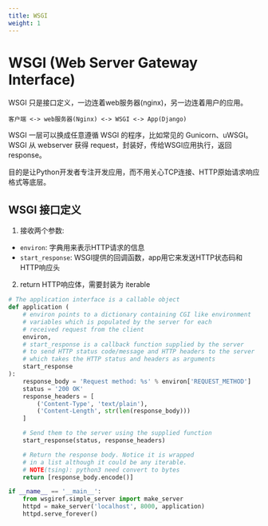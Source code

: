 ```yaml
---
title: WSGI
weight: 1
---
```


# WSGI (Web Server Gateway Interface)

WSGI 只是接口定义，一边连着web服务器(nginx)，另一边连着用户的应用。

```
客户端 <-> web服务器(Nginx) <-> WSGI <-> App(Django)
```
WSGI 一层可以换成任意遵循 WSGI 的程序，比如常见的 Gunicorn、uWSGI。  
WSGI 从 webserver 获得 request，封装好，传给WSGI应用执行，返回response。

目的是让Python开发者专注开发应用，而不用关心TCP连接、HTTP原始请求响应格式等底层。

## WSGI 接口定义

1. 接收两个参数:
  - `environ`: 字典用来表示HTTP请求的信息
  - `start_response`: WSGI提供的回调函数，app用它来发送HTTP状态码和HTTP响应头
2. return HTTP响应体，需要封装为 iterable

```python
# The application interface is a callable object
def application (
    # environ points to a dictionary containing CGI like environment
    # variables which is populated by the server for each
    # received request from the client
    environ,
    # start_response is a callback function supplied by the server
    # to send HTTP status code/message and HTTP headers to the server
    # which takes the HTTP status and headers as arguments
    start_response
):
    response_body = 'Request method: %s' % environ['REQUEST_METHOD']
    status = '200 OK'
    response_headers = [
        ('Content-Type', 'text/plain'),
        ('Content-Length', str(len(response_body)))
    ]

    # Send them to the server using the supplied function
    start_response(status, response_headers)

    # Return the response body. Notice it is wrapped
    # in a list although it could be any iterable.
    # NOTE(tsing): python3 need convert to bytes
    return [response_body.encode()]

if __name__ == '__main__':
    from wsgiref.simple_server import make_server
    httpd = make_server('localhost', 8000, application)
    httpd.serve_forever()
```
